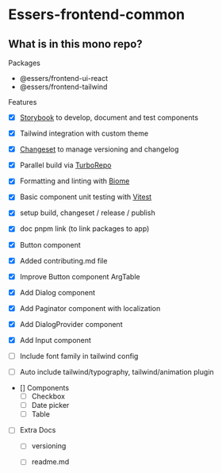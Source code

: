 # Essers-frontend-common

## What is in this mono repo?

Packages
- @essers/frontend-ui-react
- @essers/frontend-tailwind

Features
- [x] [Storybook](https://storybook.js.org/) to develop, document and test components
- [x] Tailwind integration with custom theme
- [x] [Changeset](https://github.com/changesets/changesets) to manage versioning and changelog
- [x] Parallel build via [TurboRepo](https://turbo.build/repo/docs)
- [x] Formatting and linting with [Biome](https://biomejs.dev/)
- [x] Basic component unit testing with [Vitest](https://vitest.dev/)
- [x] setup build, changeset / release / publish
- [x] doc pnpm link (to link packages to app)
- [x] Button component
- [x] Added contributing.md file

- [x] Improve Button component ArgTable
- [x] Add Dialog component
- [x] Add Paginator component with localization
- [x] Add DialogProvider component
- [x] Add Input component
- [ ] Include font family in tailwind config
- [ ] Auto include tailwind/typography, tailwind/animation plugin

- [] Components
  - [ ] Checkbox
  - [ ] Date picker
  - [ ] Table
- [ ] Extra Docs
  - [ ] versioning
  - [ ] readme.md


